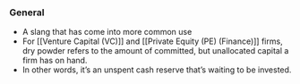 ### General
- A slang that has come into more common use
- For [[Venture Capital (VC)]] and [[Private Equity (PE) (Finance)]] firms, dry powder refers to the amount of committed, but unallocated capital a firm has on hand. 
- In other words, it’s an unspent cash reserve that’s waiting to be invested.